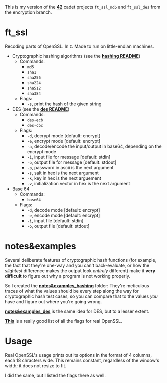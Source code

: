 This is my version of the **[42](https://www.42.us.org/)** cadet projects `ft_ssl_md5` and `ft_ssl_des` from the encryption branch.

# ft_ssl
Recoding parts of OpenSSL. In `C`. Made to run on little-endian machines.

* Cryptographic hashing algorithms (see the **[hashing README](./README_hashing.md)**)
	* Commands:
		* `md5`
		* `sha1`
		* `sha256`
		* `sha224`
		* `sha512`
		* `sha384`
	* Flags:
		* `-s`, print the hash of the given string
* DES (see the **[des README](./README_des.md)**)
	* Commands:
		* `des-ecb`
		* `des-cbc`
	* Flags:
		* `-d`, decrypt mode [default: encrypt]
		* `-e`, encrypt mode [default: encrypt]
		* `-a`, decode/encode the input/output in base64, depending on the encrypt mode
		* `-i`, input file for message [default: stdin]
		* `-o`, output file for message [default: stdout]
		* `-p`, password in ascii is the next argument
		* `-s`, salt in hex is the next argument
		* `-k`, key in hex is the next arguement
		* `-v`, initialization vector in hex is the next argument
* Base 64
	* Commands:
		* `base64`
	* Flags:
		* `-d`, decode mode [default: encrypt]
		* `-e`, encode mode [default: encrypt]
		* `-i`, input file [default: stdin]
		* `-o`, output file [default: stdout]

# notes&examples
Several deliberate features of cryptographic hash functions (for example, the fact that they're one-way and you can't back-evaluate, or how the _slightest_ difference makes the output look _entirely_ different) make it **very difficult** to figure out why a program is not working properly.

So I created the **[notes&examples_hashing](./notes%26examples_hashing)** folder: They're meticulous traces of what the values should be every step along the way for cryptographic hash test cases, so you can compare that to the values _you_ have and figure out where you're going wrong.

**[notes&examples_des](./notes%26examples_des)** is the same idea for DES, but to a lesser extent.

**[This](https://wiki.openssl.org/index.php/Enc)** is a really good list of all the flags for real OpenSSL.

# Usage
Real OpenSSL's usage prints out its options in the format of 4 columns, each 18 chracters wide. This remains constant, regardless of the window's width; it does not resize to fit.

I did the same, but I listed the flags there as well.
